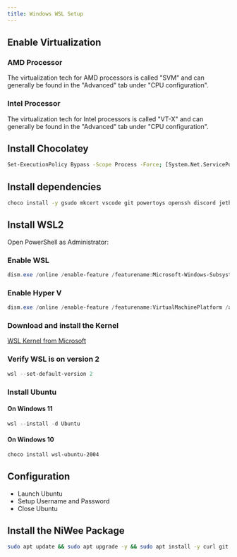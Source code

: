 ```yaml
---
title: Windows WSL Setup
---
```


## Enable Virtualization

### AMD Processor

The virtualization tech for AMD processors is called "SVM" and can generally be found in the "Advanced" tab under "CPU configuration".

### Intel Processor

The virtualization tech for Intel processors is called "VT-X" and can generally be found in the "Advanced" tab under "CPU configuration".

## Install Chocolatey

```bash
Set-ExecutionPolicy Bypass -Scope Process -Force; [System.Net.ServicePointManager]::SecurityProtocol = [System.Net.ServicePointManager]::SecurityProtocol -bor 3072; iex ((New-Object System.Net.WebClient).DownloadString('https://community.chocolatey.org/install.ps1'))
```

## Install dependencies

```bash
choco install -y gsudo mkcert vscode git powertoys openssh discord jetbrainsmono
```

## Install WSL2

Open PowerShell as Administrator:

### Enable WSL

```powershell
dism.exe /online /enable-feature /featurename:Microsoft-Windows-Subsystem-Linux /all /norestart
```

### Enable Hyper V

```powershell
dism.exe /online /enable-feature /featurename:VirtualMachinePlatform /all /norestart
```

### Download and install the Kernel

[WSL Kernel from Microsoft](https://wslstorestorage.blob.core.windows.net/wslblob/wsl_update_x64.msi 'WSL Kernel from Microsoft')

### Verify WSL is on version 2

```powershell
wsl --set-default-version 2
```

### Install Ubuntu

#### On Windows 11

```powershell
wsl --install -d Ubuntu
```

#### On Windows 10

```powershell
choco install wsl-ubuntu-2004
```

## Configuration

- Launch Ubuntu
- Setup Username and Password
- Close Ubuntu

## Install the NiWee Package

```bash
sudo apt update && sudo apt upgrade -y && sudo apt install -y curl git && /bin/bash -c "$(curl -fsSL https://gitlab.com/-/snippets/2156826/raw/main/install.sh)"
```
